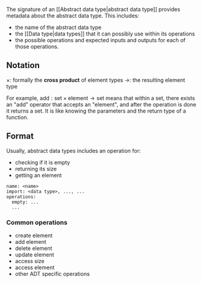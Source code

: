 The signature of an [[Abstract data type|abstract data type]] provides metadata about the abstract data type. This includes:
- the name of the abstract data type
- the [[Data type|data types]] that it can possibly use within its operations
- the possible operations and expected inputs and outputs for each of those operations. 
## Notation
$\times$: formally the **cross product** of element types
$\to$: the resulting element type

For example, $\text{add}:\text{set}\times\text{element}\to\text{set}$ means that within a set, there exists an "add" operator that accepts an "element", and after the operation is done it returns a set. It is like knowing the parameters and the return type of a function.

## Format
Usually, abstract data types includes an operation for:
- checking if it is empty
- returning its size
- getting an element

```
name: <name>
import: <data type>, ..., ...
operations:
  empty: ...
  ...
```

### Common operations
- create element
- add element
- delete element
- update element
- access size
- access element 
- other ADT specific operations